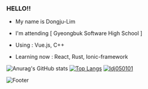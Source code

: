 ### HELLO!! 
- My name is Dongju-Lim

- I'm attending [ Gyeongbuk Software High School ]
- Using : Vue.js, C++
- Learning now : React, Rust, Ionic-framework

 ![Anurag's GitHub stats](https://github-readme-stats.vercel.app/api?username=l050101&show_icons=true&theme=vue-dark)
 [![Top Langs](https://github-readme-stats.vercel.app/api/top-langs/?username=l050101&layout=compact&theme=vue-dark)](https://github.com/anuraghazra/github-readme-stats)
[![ldj050101](https://solvedac-readme-badge.herokuapp.com/api/v1/badge?user=ldj050101&theme=github-dark&size=medium&sub_color=f74c00&compact=1&use_back_color=0&use_border=0&use_shadow=0)](https://www.acmicpc.net/user/ldj050101)

![Footer](https://capsule-render.vercel.app/api?type=waving&color=auto&height=150&section=footer)
<!--
**l050101/l050101** is a ✨ _special_ ✨ repository because its `README.md` (this file) appears on your GitHub profile.

Here are some ideas to get you started:

- 🔭 I’m currently working on ...
- 🌱 I’m currently learning ...
- 👯 I’m looking to collaborate on ...
- 🤔 I’m looking for help with ...
- 💬 Ask me about ...
- 📫 How to reach me: ...
- 😄 Pronouns: ...
- ⚡ Fun fact: ...
-->
